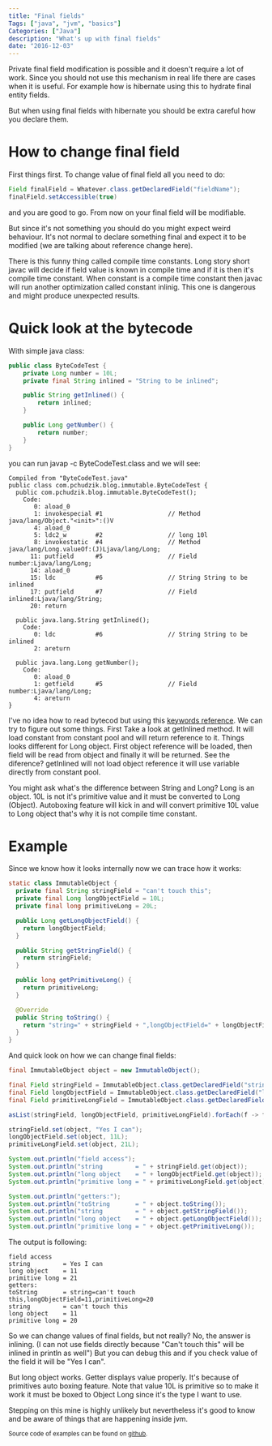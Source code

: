```yaml
---
title: "Final fields"
Tags: ["java", "jvm", "basics"]
Categories: ["Java"]
description: "What's up with final fields"
date: "2016-12-03"
---
```


Private final field modification is possible and it doesn't require a lot of work. Since you should
not use this mechanism in real life there are cases when it is useful. For example how is hibernate
using this to hydrate final entity fields.

But when using final fields with hibernate you should be extra careful how you declare them.

<!--more-->

# How to change final field

First things first. To change value of final field all you need to do:

```java
Field finalField = Whatever.class.getDeclaredField("fieldName");
finalField.setAccessible(true)
```

and you are good to go. From now on your final field will be modifiable.
 
But since it's not something you should do you might expect weird behaviour. It's not normal to
declare something final and expect it to be modified (we are talking about reference change here).

There is this funny thing called compile time constants. Long story short javac will decide if field
value is known in compile time and if it is then it's compile time constant. When constant is a
compile time constant then javac will run another optimization called constant inlinig. This one is
dangerous and might produce unexpected results.

# Quick look at the bytecode

With simple java class:

```java
public class ByteCodeTest {
	private Long number = 10L;
	private final String inlined = "String to be inlined";

	public String getInlined() {
		return inlined;
	}

	public Long getNumber() {
		return number;
	}
}
```

you can run javap -c ByteCodeTest.class and we will see:

```
Compiled from "ByteCodeTest.java"
public class com.pchudzik.blog.immutable.ByteCodeTest {
  public com.pchudzik.blog.immutable.ByteCodeTest();
    Code:
       0: aload_0
       1: invokespecial #1                  // Method java/lang/Object."<init>":()V
       4: aload_0
       5: ldc2_w        #2                  // long 10l
       8: invokestatic  #4                  // Method java/lang/Long.valueOf:(J)Ljava/lang/Long;
      11: putfield      #5                  // Field number:Ljava/lang/Long;
      14: aload_0
      15: ldc           #6                  // String String to be inlined
      17: putfield      #7                  // Field inlined:Ljava/lang/String;
      20: return

  public java.lang.String getInlined();
    Code:
       0: ldc           #6                  // String String to be inlined
       2: areturn

  public java.lang.Long getNumber();
    Code:
       0: aload_0
       1: getfield      #5                  // Field number:Ljava/lang/Long;
       4: areturn
}
```

I've no idea how to read bytecod but using this [keywords
reference](https://en.wikipedia.org/wiki/Java_bytecode_instruction_listings). We can try to figure
out some things. First Take a look at getInlined method. It will load constant from constant pool
and will return reference to it. Things looks different for Long object. First object reference will
be loaded, then field will be read from object and finally it will be returned. See the diference?
getInlined will not load object reference it will use variable directly from constant pool.

You might ask what's the difference between String and Long? Long is an object. 10L is not it's
primitive value and it must be converted to Long (Object). Autoboxing feature will kick in and will
convert primitive 10L value to Long object that's why it is not compile time constant.

# Example

Since we know how it looks internally now we can trace how it works:

```java
static class ImmutableObject {
  private final String stringField = "can't touch this";
  private final Long longObjectField = 10L;
  private final long primitiveLong = 20L;

  public Long getLongObjectField() {
    return longObjectField;
  }

  public String getStringField() {
    return stringField;
  }

  public long getPrimitiveLong() {
    return primitiveLong;
  }

  @Override
  public String toString() {
    return "string=" + stringField + ",longObjectField=" + longObjectField + ",primitiveLong=" + primitiveLong;
  }
}
```

And quick look on how we can change final fields:

```java
final ImmutableObject object = new ImmutableObject();

final Field stringField = ImmutableObject.class.getDeclaredField("stringField");
final Field longObjectField = ImmutableObject.class.getDeclaredField("longObjectField");
final Field primitiveLongField = ImmutableObject.class.getDeclaredField("primitiveLong");

asList(stringField, longObjectField, primitiveLongField).forEach(f -> f.setAccessible(true));

stringField.set(object, "Yes I can");
longObjectField.set(object, 11L);
primitiveLongField.set(object, 21L);

System.out.println("field access");
System.out.println("string         = " + stringField.get(object));
System.out.println("long object    = " + longObjectField.get(object));
System.out.println("primitive long = " + primitiveLongField.get(object));

System.out.println("getters:");
System.out.println("toString       = " + object.toString());
System.out.println("string         = " + object.getStringField());
System.out.println("long object    = " + object.getLongObjectField());
System.out.println("primitive long = " + object.getPrimitiveLong());
```

The output is following:

```
field access
string         = Yes I can
long object    = 11
primitive long = 21
getters:
toString       = string=can't touch this,longObjectField=11,primitiveLong=20
string         = can't touch this
long object    = 11
primitive long = 20
```

So we can change values of final fields, but not really? No, the answer is inlining. (I can not use
fields directly because "Can't touch this" will be inlined in println as well") But you can debug
this and if you check value of the field it will be "Yes I can".

But long object works. Getter displays value properly. It's because of primitives auto boxing
feature. Note that value 10L is primitive so to make it work it must be boxed to Object Long since
it's the type I want to use.

Stepping on this mine is highly unlikely but nevertheless it's good to know and be aware of things
that are happening inside jvm.

<small>Source code of examples can be found on
[github](https://github.com/pchudzik/blog-example-final-fields).</small>
